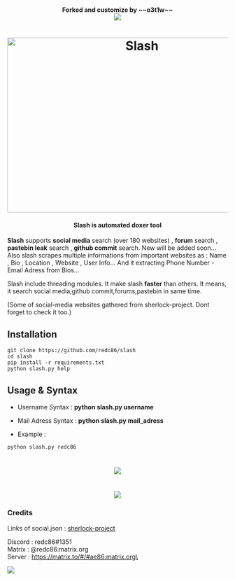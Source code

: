 <p align="center">
  <br>
  <b>Forked and customize by ~~o3t1w~~</b>
  <br>
  <img src="https://osintsumo.com/assets/logo-cppgxvgf.png">
</p>
<!-- Logo -->
<h1 align="center">
  <img src="./images/logo.png" height="400px" width="600px" alt="Slash">
</h1>
<h4 align="center">Slash is automated doxer tool</h4>

**Slash** supports **social media** search (over 180 websites) , **forum** search , **pastebin leak** search , **github commit** search. New will be added soon... Also slash scrapes multiple informations from important websites as : Name , Bio , Location , Website , User Info... And it extracting Phone Number - Email Adress from Bios... 

Slash include threading modules. It make slash **faster** than others. It means, it search social media,github commit,forums,pastebin in same time.

(Some of social-media websites gathered from sherlock-project. Dont forget to check it too.)

## Installation

```
git clone https://github.com/redc86/slash
cd slash
pip install -r requirements.txt
python slash.py help
```

## Usage & Syntax

* Username Syntax : **python slash.py username**
* Mail Adress Syntax : **python slash.py mail_adress**

* Example : 
```
python slash.py redc86
```
<h1 align="center">
  <img src="https://raw.githubusercontent.com/redc86/slash/main/images/1.png">
</h1>
<h1 align="center">
  <img src="https://github.com/redc86/slash/blob/main/images/2.png?raw=true">
</h1>

### Credits

Links of social.json : [sherlock-project](https://github.com/sherlock-project/sherlock/)


Discord : redc86#1351\
Matrix  : @redc86:matrix.org\
Server  : https://matrix.to/#/#ae86:matrix.org\

![](https://visitor-badge.glitch.me/badge?page_id=thesaderror.slash)
